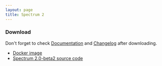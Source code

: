 ```yaml
---
layout: page
title: Spectrum 2
---
```


### Download

Don't forget to check [Documentation](http://spectrum.im/documentation) and [Changelog](http://hanzz.github.com/libtransport/changelog) after downloading.

* [Docker image](http://spectrum.im/documentation/installation/docker.html)
* [Spectrum 2.0-beta2 source code](https://github.com/downloads/hanzz/libtransport/spectrum-2.0.0-beta2.tar.gz)
